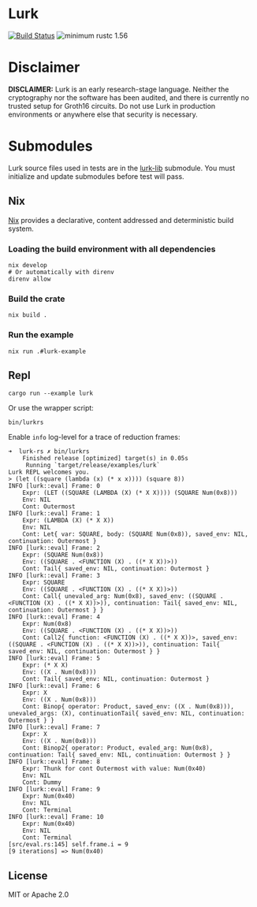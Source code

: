 # Lurk

[![Build Status][build-image]][build-link]
![minimum rustc 1.56][msrv-image]

# Disclaimer

**DISCLAIMER:** Lurk is an early research-stage language. Neither the cryptography nor the software has been audited, and there is currently no trusted setup for Groth16 circuits. Do not use Lurk in production environments or anywhere else that security is necessary. 

# Submodules

Lurk source files used in tests are in the [lurk-lib](https://github.com/lurk-lang/lurk-lib) submodule. You must
initialize and update submodules before test will pass.


## Nix

[Nix](https://nixos.org) provides a declarative, content addressed and deterministic build system.

### Loading the build environment with all dependencies

```
nix develop
# Or automatically with direnv
direnv allow
```

### Build the crate
```
nix build .
```

### Run the example 

```
nix run .#lurk-example
```

## Repl

```
cargo run --example lurk
```

Or use the wrapper script:

```
bin/lurkrs
```

Enable `info` log-level for a trace of reduction frames:
```
➜  lurk-rs ✗ bin/lurkrs
    Finished release [optimized] target(s) in 0.05s
     Running `target/release/examples/lurk`
Lurk REPL welcomes you.
> (let ((square (lambda (x) (* x x)))) (square 8))
INFO [lurk::eval] Frame: 0
	Expr: (LET ((SQUARE (LAMBDA (X) (* X X)))) (SQUARE Num(0x8)))
	Env: NIL
	Cont: Outermost
INFO [lurk::eval] Frame: 1
	Expr: (LAMBDA (X) (* X X))
	Env: NIL
	Cont: Let{ var: SQUARE, body: (SQUARE Num(0x8)), saved_env: NIL, continuation: Outermost }
INFO [lurk::eval] Frame: 2
	Expr: (SQUARE Num(0x8))
	Env: ((SQUARE . <FUNCTION (X) . ((* X X))>))
	Cont: Tail{ saved_env: NIL, continuation: Outermost }
INFO [lurk::eval] Frame: 3
	Expr: SQUARE
	Env: ((SQUARE . <FUNCTION (X) . ((* X X))>))
	Cont: Call{ unevaled_arg: Num(0x8), saved_env: ((SQUARE . <FUNCTION (X) . ((* X X))>)), continuation: Tail{ saved_env: NIL, continuation: Outermost } }
INFO [lurk::eval] Frame: 4
	Expr: Num(0x8)
	Env: ((SQUARE . <FUNCTION (X) . ((* X X))>))
	Cont: Call2{ function: <FUNCTION (X) . ((* X X))>, saved_env: ((SQUARE . <FUNCTION (X) . ((* X X))>)), continuation: Tail{ saved_env: NIL, continuation: Outermost } }
INFO [lurk::eval] Frame: 5
	Expr: (* X X)
	Env: ((X . Num(0x8)))
	Cont: Tail{ saved_env: NIL, continuation: Outermost }
INFO [lurk::eval] Frame: 6
	Expr: X
	Env: ((X . Num(0x8)))
	Cont: Binop{ operator: Product, saved_env: ((X . Num(0x8))), unevaled_args: (X), continuationTail{ saved_env: NIL, continuation: Outermost } }
INFO [lurk::eval] Frame: 7
	Expr: X
	Env: ((X . Num(0x8)))
	Cont: Binop2{ operator: Product, evaled_arg: Num(0x8), continuation: Tail{ saved_env: NIL, continuation: Outermost } }
INFO [lurk::eval] Frame: 8
	Expr: Thunk for cont Outermost with value: Num(0x40)
	Env: NIL
	Cont: Dummy
INFO [lurk::eval] Frame: 9
	Expr: Num(0x40)
	Env: NIL
	Cont: Terminal
INFO [lurk::eval] Frame: 10
	Expr: Num(0x40)
	Env: NIL
	Cont: Terminal
[src/eval.rs:145] self.frame.i = 9
[9 iterations] => Num(0x40)
```

[build-image]: https://github.com/lurk-lang/lurk-rs/workflows/CI/badge.svg
[build-link]: https://github.com/lurk-lang/lurk-rs/actions?query=workflow%3ACI+branch%3Amaster
[msrv-image]: https://img.shields.io/badge/rustc-1.56+-blue.svg

## License

MIT or Apache 2.0
